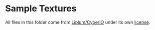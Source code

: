 # Sample Textures

All files in this folder come from [Liplum/CyberIO](https://github.com/liplum/CyberIO) under its
own [license](https://github.com/liplum/CyberIO/blob/master/Info/Copyright.md).